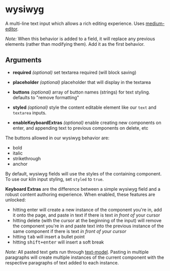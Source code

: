# wysiwyg

A multi-line text input which allows a rich editing experience. Uses [medium-editor](https://github.com/yabwe/medium-editor).

_Note:_ When this behavior is added to a field, it will replace any previous elements (rather than modifying them). Add it as the first behavior.

## Arguments

* **required** _(optional)_ set textarea required (will block saving)
* **placeholder** _(optional)_ placeholder that will display in the textarea


* **buttons** _(optional)_  array of button names (strings) for text styling. defaults to "remove formatting"
* **styled** _(optional)_   style the content editable element like our `text` and `textarea` inputs.
* **enableKeyboardExtras** _(optional)_  enable creating new components on enter, and appending text to previous components on delete, etc

The buttons allowed in our wysiwyg behavior are:

* bold
* italic
* strikethrough
* anchor

By default, wysiwyg fields will use the styles of the containing component. To use our kiln input styling, set `styled` to `true`.

**Keyboard Extras** are the difference between a simple wysiwyg field and a robust content authoring experience. When enabled, these features are unlocked:

* hitting enter will create a new instance of the component you're in, add it onto the page, and paste in text if there is text _in front of_ your cursor
* hitting delete (with the cursor at the beginning of the input) will remove the component you're in and paste text into the previous instance of the same component if there is text _in front of your cursor_
* hitting <kbd>tab</kbd> will insert a bullet point
* hitting <kbd>shift+enter</kbd> will insert a soft break

_Note:_ All pasted text gets run through [text-model](https://github.com/nymag/text-model). Pasting in multiple paragraphs will create multiple instances of the current component with the respective paragraphs of text added to each instance.
